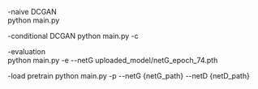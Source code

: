 -naive DCGAN  
python main.py  

-conditional DCGAN
python main.py -c

-evaluation  
python main.py -e --netG uploaded_model/netG_epoch_74.pth

-load pretrain
python main.py -p --netG {netG_path} --netD {netD_path}
